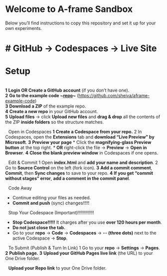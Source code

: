 # Welcome to A-frame Sandbox

Below you’ll find instructions to copy this repository and set it up for your own experiments.
# # GitHub → Codespaces → Live Site
# Setup
<br>**1** **Login OR Create a GitHub account** (if you don’t have one).
<br>**2** **Go to the example code ~[repo](https://github.com/sheiva/aframe-example-code)~** (https://github.com/sheiva/aframe-example-code)
<br>**3** **Download a ZIP** of the example repo.
<br>**4** **Create a new repo** in your GitHub account.
<br>**5** **Upload files** → click **Upload new files** and **drag & drop** all the contents of the ZIP **inside folders** so the structure matches.

⠀Open in Codespaces
**1** **Create a Codespace from your repo.**
2 In Codespaces, open the **Extensions** tab and **download “Live Preview” by Microsoft**.
**3** **Preview your page**
	* Click the **magnifying-glass Preview button** at the top right.
	* **OR** right-click the file → **Preview** → **Open in Browser**.
**4** **Close the blank preview window** in Codespaces if one opens.

⠀Edit & Commit
1 Open **index.html** and **add your name and description**.
2 Go to **Source Control** on the left (fork icon).
**3** **Add a commit comment**, **Commit**, then **Sync changes** to save to your repo.
**4** **If you get “commit without stages” error**, **add a comment in the commit panel**.

⠀Code Away
* Continue editing your files as needed.
* **Commit and push** (sync) changes!!!!!

⠀Stop Your Codespace (Important)!!!!!!!!!!!!!
* **Stop Codespace!!!!!** It charges after you use **over 120 hours per month**.
* **Do not just close the tab.**
* Go to your **repo** → **Code** → **Codespaces** → **⋯ (three dots)** next to the active Codespace → **Stop**.

⠀To Submit (Publish & Turn In Link)
1 Go to your **repo** → **Settings** → **Pages**.
**2** **Publish page.**
**3** **Upload your GitHub Pages live link** (the URL) to your One Drive folder.

⠀**Upload your Repo link** to your One Drive folder.